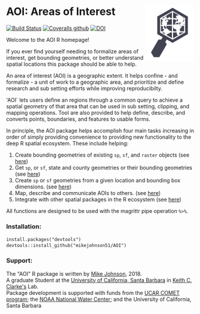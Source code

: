 # AOI: Areas of Interest <img src="man/figures/logo.png" width=130 height = 150 align="right" />

[![Build Status](https://travis-ci.org/mikejohnson51/AOI.svg?branch=master)](https://travis-ci.org/mikejohnson51/AOI) 
[![Coveralls github](https://img.shields.io/coveralls/github/mikejohnson51/AOI.svg)](https://coveralls.io/github/mikejohnson51/AOI?branch=master)
[![DOI](https://zenodo.org/badge/139353238.svg)](https://zenodo.org/badge/latestdoi/139353238)


Welcome to the AOI R homepage! <br>

If you ever find yourself needing to formalize areas of interest, get bounding geometries, or better understand spatial locations this package should be able to help. 

An area of interest (AOI) is a geographic extent. It helps confine - and formalize - a unit of work to a geographic area, and prioritize and define research and sub setting efforts while improving reproducibilty. 

'AOI` lets users define an regions through a common query to achieve a spatial geometry of that area that can be used in sub setting, clipping, and mapping operations. Tool are also provided to help define, describe, and converts points, boundaries, and features to usable forms.

In principle, the AOI package helps accomplish four main tasks increasing in order of simply providing convenience to providing new functionality to the deep R spatial ecosystem. These include helping:

1. Create bounding geometries of existing `sp`, `sf`, and `raster` objects (see [here](./articles/clipAreas.html))
2. Get `sp`, or `sf`, state and county geometries or their bounding geometries (see [here](./articles/stateCounty.html))
3. Create `sp` or `sf` geometries from a given location and bounding box dimensions. (see [here](./articles/clipAreas.html))
4. Map, describe and communicate AOIs to others. (see [here](./articles/tools.html))
5. Integrate with other spatial packages in the R ecosystem (see [here](./articles/useCases.html))

All functions are designed to be used with the magrittr pipe operation `%>%`.

### Installation:

```
install.packages("devtools")
devtools::install_github("mikejohnson51/AOI")
```

### Support:

The "AOI" R package is written by [Mike Johnson](https://mikejohnson51.github.io), 2018.<br/>
A graduate Student at the [University of California, Santa Barbara](https://geog.ucsb.edu) in [Keith C. Clarke's](http://www.geog.ucsb.edu/~kclarke/) Lab. <br>
Package development is supported with funds from the [UCAR COMET program](http://www.comet.ucar.edu); the [NOAA National Water Center](http://water.noaa.gov); and the University of California, Santa Barbara


